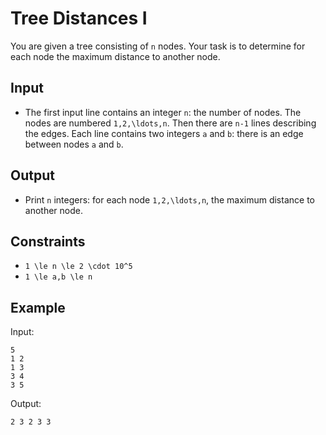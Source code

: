 # Tree Distances I 

You are given a tree consisting of ```n``` nodes.
Your task is to determine for each node the maximum distance to another node.
## Input
- The first input line contains an integer ```n```: the number of nodes. The nodes are numbered ```1,2,\ldots,n```.
Then there are ```n-1``` lines describing the edges. Each line contains two integers ```a``` and ```b```: there is an edge between nodes ```a``` and ```b```.
## Output
- Print ```n``` integers: for each node ```1,2,\ldots,n```, the maximum distance to another node.
## Constraints

- ```1 \le n \le 2 \cdot 10^5```
- ```1 \le a,b \le n```

## Example
Input:
```
5
1 2
1 3
3 4
3 5
```

Output:
```
2 3 2 3 3
```
